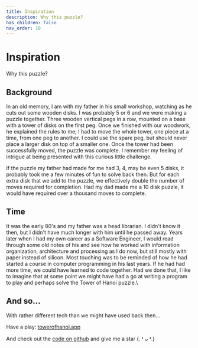 ```yaml
---
title: Inspiration
description: Why this puzzle?
has_children: false
nav_order: 10
---
```


# Inspiration
Why this puzzle?
## Background

In an old memory, I am with my father in his small workshop, watching as he cuts out some wooden disks. I was probably 5 or 6 and we were making a puzzle together. Three wooden vertical pegs in a row, mounted on a base with a tower of disks on the first peg. Once we finished with our woodwork, he explained the rules to me; I had to move the whole tower, one piece at a time, from one peg to another. I could use the spare peg, but should never place a larger disk on top of a smaller one. Once the tower had been successfully moved, the puzzle was complete. I remember my feeling of intrigue at being presented with this curious little challenge.

If the puzzle my father had made for me had 3, 4, may be even 5 disks, it probably took me a few minutes of fun to solve back then. But for each extra disk that we add to the puzzle, we effectively double the number of moves required for completion. Had my dad made me a 10 disk puzzle, it would have required over a thousand moves to complete.


## Time

It was the early 80's and my father was a head librarian. I didn't know it then, but I didn't have much longer with him until he passed away. Years later when I had my own career as a Software Engineer, I would read through some old notes of his and see how he worked with information organization, architecture and processing as I do now, but still mostly with paper instead of silicon. Most touching was to be reminded of how he had started a course in computer programming in his last years. If he had had more time, we could have learned to code together. Had we done that, I like to imagine that at some point we might have had a go at writing a program to play and perhaps solve the Tower of Hanoi puzzle.\


## And so...

With rather different tech than we might have used back then...

Have a play: [towerofhanoi.app](https://towerofhanoi.app)

And check out the [code on github](https://github.com/justinphilpott/towerofhanoi) and give me a star (. ❛ ᴗ ❛.)

